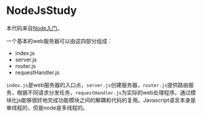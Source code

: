 # NodeJsStudy
本代码来自[Node入门](https://www.nodebeginner.org/index-zh-cn.html)。

一个基本的web服务器可以由这四部分组成：
 - index.js
 - server.js
 - router.js
 - requestHandler.js

`index.js`是web服务器的入口点，`server.js`创建服务器，`router.js`提供路由服务，根据不同请求分发任务，`requestHandler.js`为实际的web处理程序。通过模块化js能够很好地完成功能模块之间的解耦和代码的复用。Javascript语言本身是单线程的，但是node是多线程的。
